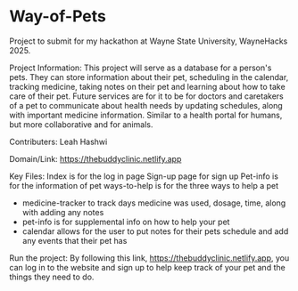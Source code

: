 # Way-of-Pets
Project to submit for my hackathon at Wayne State University, WayneHacks 2025.

Project Information: This project will serve as a database for a person's pets. They can store information about  their pet, scheduling in the calendar, tracking medicine, taking notes on their pet and learning about how to take care of their pet. Future services are for it to be for doctors and caretakers of a pet to communicate about health needs by updating schedules, along with important medicine information. Similar to a health portal for humans, but more collaborative and for animals.

Contributers: Leah Hashwi

Domain/Link: https://thebuddyclinic.netlify.app

Key Files: 
Index is for the log in page
Sign-up page for sign up
Pet-info is for the information of pet
ways-to-help is for the three ways to help a pet
- medicine-tracker to track days medicine was used, dosage, time, along with adding any notes
- pet-info is for supplemental info on how to help your pet
- calendar allows for the user to put notes for their pets schedule and add any events that their pet has

Run the project: By following this link, https://thebuddyclinic.netlify.app, you can log in to the website and sign up to help keep track of your pet and the things they need to do.

